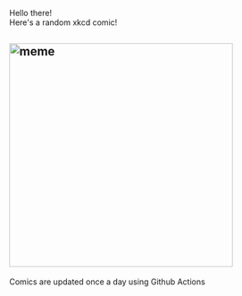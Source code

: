 Hello there! <br>Here's a random xkcd comic!<br>
## <img src="https://imgs.xkcd.com/comics/homeownership.png" alt="meme" width="400"/><br>
Comics are updated once a day using Github Actions